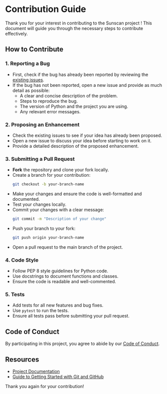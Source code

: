 # Contribution Guide

Thank you for your interest in contributing to the Sunscan project ! This document will guide you through the necessary steps to contribute effectively.

## How to Contribute

### 1. Reporting a Bug

- First, check if the bug has already been reported by reviewing the [existing issues](https://github.com/staros-projects/sunscan-backend/issues).
- If the bug has not been reported, open a new issue and provide as much detail as possible:
  - A clear and concise description of the problem.
  - Steps to reproduce the bug.
  - The version of Python and the project you are using.
  - Any relevant error messages.

### 2. Proposing an Enhancement

- Check the existing issues to see if your idea has already been proposed.
- Open a new issue to discuss your idea before starting to work on it.
- Provide a detailed description of the proposed enhancement.

### 3. Submitting a Pull Request

- **Fork** the repository and clone your fork locally.
- Create a branch for your contribution:
  ```bash
  git checkout -b your-branch-name
  ```
- Make your changes and ensure the code is well-formatted and documented.
- Test your changes locally.
- Commit your changes with a clear message:
  ```bash
  git commit -m "Description of your change"
  ```
- Push your branch to your fork:
  ```bash
  git push origin your-branch-name
  ```
- Open a pull request to the main branch of the project.

### 4. Code Style

- Follow PEP 8 style guidelines for Python code.
- Use docstrings to document functions and classes.
- Ensure the code is readable and well-commented.

### 5. Tests

- Add tests for all new features and bug fixes.
- Use `pytest` to run the tests.
- Ensure all tests pass before submitting your pull request.

## Code of Conduct

By participating in this project, you agree to abide by our [Code of Conduct](CODE_OF_CONDUCT.md).

## Resources

- [Project Documentation](https://github.com/staros-projects/sunscan-backend/docs)
- [Guide to Getting Started with Git and GitHub](https://guides.github.com/)

Thank you again for your contribution!